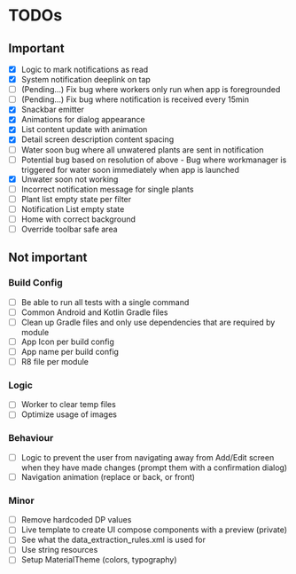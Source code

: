 # TODOs

## Important
- [x] Logic to mark notifications as read
- [x] System notification deeplink on tap
- [ ] (Pending...) Fix bug where workers only run when app is foregrounded
- [ ] (Pending...) Fix bug where notification is received every 15min
- [x] Snackbar emitter
- [x] Animations for dialog appearance
- [x] List content update with animation
- [x] Detail screen description content spacing
- [ ] Water soon bug where all unwatered plants are sent in notification
- [ ] Potential bug based on resolution of above - Bug where workmanager is triggered for water soon immediately when app is launched
- [x] Unwater soon not working
- [ ] Incorrect notification message for single plants
- [ ] Plant list empty state per filter
- [ ] Notification List empty state
- [ ] Home with correct background
- [ ] Override toolbar safe area

## Not important

### Build Config
- [ ] Be able to run all tests with a single command
- [ ] Common Android and Kotlin Gradle files
- [ ] Clean up Gradle files and only use dependencies that are required by module
- [ ] App Icon per build config
- [ ] App name per build config
- [ ] R8 file per module

### Logic
- [ ] Worker to clear temp files
- [ ] Optimize usage of images

### Behaviour
- [ ] Logic to prevent the user from navigating away from Add/Edit screen when they have made changes (prompt them with a confirmation dialog)
- [ ] Navigation animation (replace or back, or front)

### Minor
- [ ] Remove hardcoded DP values
- [ ] Live template to create UI compose components with a preview (private)
- [ ] See what the data_extraction_rules.xml is used for
- [ ] Use string resources
- [ ] Setup MaterialTheme (colors, typography)
